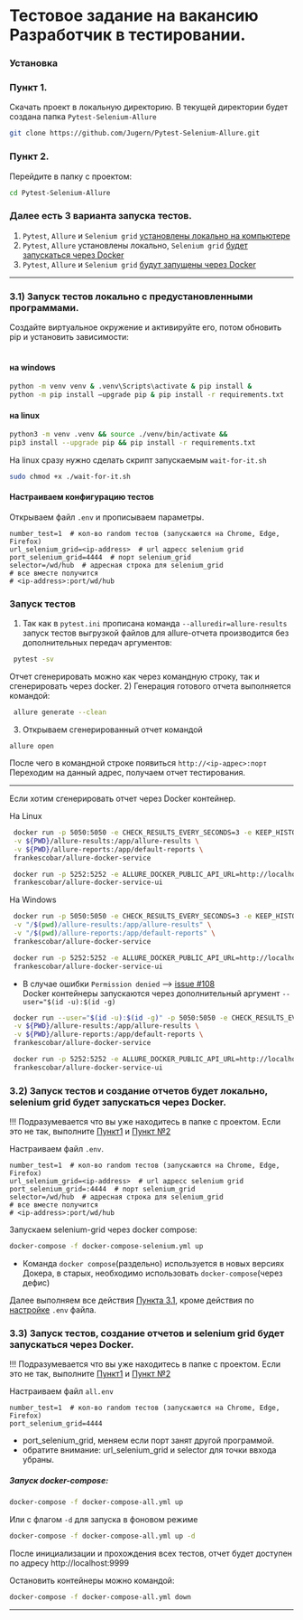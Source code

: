 # Тестовое задание на вакансию Разработчик в тестировании.

### Установка
### Пункт 1.<a id='STEP_ONE'></a>
Скачать проект в локальную директорию. В текущей директории будет создана папка `Pytest-Selenium-Allure`

```bash
git clone https://github.com/Jugern/Pytest-Selenium-Allure.git
```

### Пункт 2.<a id='STEP_TWO'></a>
Перейдите в папку с проектом:
```bash
cd Pytest-Selenium-Allure
```
### Далее есть 3 варианта запуска тестов.
1) `Pytest`, `Allure` и `Selenium grid` [установлены локально на компьютере](#step_3_1)
2) `Pytest`, `Allure` установлены локально, `Selenium grid` [будет запускаться через Docker](#step_3_2)
3) `Pytest`, `Allure` и `Selenium grid` [будут запущены через Docker](#step_3_3)
___

### 3.1) Запуск тестов локально с предустановленными программами.<a id='step_3_1'></a>
    
Создайте виртуальное окружение и активируйте его,
потом обновить pip и установить зависимости:
#### <br>на windows
```bash
python -m venv venv & .venv\Scripts\activate & pip install &
python -m pip install –upgrade pip & pip install -r requirements.txt
```
#### на linux 
```bash
python3 -m venv .venv && source ./venv/bin/activate &&
pip3 install --upgrade pip && pip install -r requirements.txt
```
На linux сразу нужно сделать скрипт запускаемым `wait-for-it.sh`
```bash
sudo chmod +x ./wait-for-it.sh
```


#### Настраиваем конфигурацию тестов<a id='config'></a>
Открываем файл `.env` и прописываем параметры.
```dotenv
number_test=1  # кол-во random тестов (запускаются на Chrome, Edge, Firefox)
url_selenium_grid=<ip-address>  # url адресс selenium grid  
port_selenium_grid=4444  # порт selenium_grid
selector=/wd/hub  # адресная строка для selenium_grid
# все вместе получится 
# <ip-address>:port/wd/hub
```
[//]: # (Для ускорения выполнения тестов, а так же для запуска тестов в docker контейнере или CI/CD нужно отключить `headless` режим. Для это нужно раскомментировать следующую строчку `# options.add_argument&#40;"--headless"&#41;` в файле `conftest.py`)

[//]: # (Если при попытке выполнить тесты в Браузере FireFox на Ubuntu выскакивает ошибка: "Your Firefox profile cannot be loaded. It may be missing or inaccessible." То необходимо переустановить FireFox, подробности [тут]&#40;https://stackoverflow.com/questions/72405117/selenium-geckodriver-profile-missing-your-firefox-profile-cannot-be-loaded&#41; и [тут]&#40;https://www.omgubuntu.co.uk/2022/04/how-to-install-firefox-deb-apt-ubuntu-22-04&#41;)


### Запуск тестов

1) Так как в `pytest.ini` прописана команда `--alluredir=allure-results` 
запуск тестов выгрузкой файлов для allure-отчета производится без дополнительных передач аргументов:
```bash
 pytest -sv
```

Отчет сгенерировать можно как через командную строку, так и сгенерировать через docker.
2) Генерация готового отчета выполняется командой:
```bash
 allure generate --clean
```
3) Открываем сгенерированный отчет командой
```
allure open 
````
После чего в командной строке появиться `http://<ip-адрес>:порт` 
<br>Переходим на данный адрес, получаем отчет тестирования.
___

Если хотим сгенерировать отчет через Docker контейнер.

На Linux
```bash
 docker run -p 5050:5050 -e CHECK_RESULTS_EVERY_SECONDS=3 -e KEEP_HISTORY=1 \
 -v ${PWD}/allure-results:/app/allure-results \
 -v ${PWD}/allure-reports:/app/default-reports \
 frankescobar/allure-docker-service
```
```bash
 docker run -p 5252:5252 -e ALLURE_DOCKER_PUBLIC_API_URL=http://localhost:5050 \
 frankescobar/allure-docker-service-ui
```
На Windows
```bash
 docker run -p 5050:5050 -e CHECK_RESULTS_EVERY_SECONDS=3 -e KEEP_HISTORY=1 \
 -v "/$(pwd)/allure-results:/app/allure-results" \
 -v "/$(pwd)/allure-reports:/app/default-reports" \
 frankescobar/allure-docker-service
```
```bash
 docker run -p 5252:5252 -e ALLURE_DOCKER_PUBLIC_API_URL=http://localhost:5050 \
 frankescobar/allure-docker-service-ui
```

* В случае ошибки `Permission denied` --> [issue #108](https://github.com/fescobar/allure-docker-service#known-issues)
<br>Docker контейнеры запускаются через дополнительный аргумент `--user="$(id -u):$(id -g)`

```bash
 docker run --user="$(id -u):$(id -g)" -p 5050:5050 -e CHECK_RESULTS_EVERY_SECONDS=3 -e KEEP_HISTORY="TRUE" \
 -v ${PWD}/allure-results:/app/allure-results \
 -v ${PWD}/allure-reports:/app/default-reports \
 frankescobar/allure-docker-service
```
```bash
 docker run -p 5252:5252 -e ALLURE_DOCKER_PUBLIC_API_URL=http://localhost:5050 \
 frankescobar/allure-docker-service-ui
```

### 3.2) Запуск тестов и создание отчетов будет локально,<br>selenium grid будет запускаться через Docker.<a id='step_3_2'></a>
 
!!! Подразумевается что вы уже находитесь в папке с проектом. Если это не так, выполните
[Пункт1](#STEP_ONE) и [Пункт №2](#STEP_TWO) 

Настраиваем файл `.env`.
```dotenv
number_test=1  # кол-во random тестов (запускаются на Chrome, Edge, Firefox)
url_selenium_grid=<ip-address>  # url адресс selenium grid  
port_selenium_grid=:4444  # порт selenium_grid
selector=/wd/hub  # адресная строка для selenium_grid
# все вместе получится 
# <ip-address>:port/wd/hub
```

Запускаем selenium-grid через docker compose:

```bash
docker-compose -f docker-compose-selenium.yml up
```
* Команда `docker compose`(раздельно) используется в новых версиях Докера, в старых, необходимо использовать `docker-compose`(через дефис)

Далее выполняем все действия [Пункта 3.1](#step_3_1), кроме действия по [настройке](#config) `.env` файла.

### 3.3) Запуск тестов, создание отчетов и selenium grid будет запускаться через Docker.<a id='step_3_3'></a>

!!! Подразумевается что вы уже находитесь в папке с проектом. Если это не так, выполните
[Пункт1](#STEP_ONE) и [Пункт №2](#STEP_TWO) 

Настраиваем файл `all.env`
```dotenv
number_test=1  # кол-во random тестов (запускаются на Chrome, Edge, Firefox)
port_selenium_grid=4444
```
* port_selenium_grid, меняем если порт занят другой программой.
* обратите внимание: url_selenium_grid и selector для точки ввхода убраны.

##### Запуск docker-compose: 
```bash
docker-compose -f docker-compose-all.yml up
```
Или с флагом `-d` для запуска в фоновом режиме
```bash
docker-compose -f docker-compose-all.yml up -d 
```
После инициализации и прохождения всех тестов, отчет будет доступен по адресу http://localhost:9999

Остановить контейнеры можно командой:
```bash
docker-compose -f docker-compose-all.yml down 
```
___

